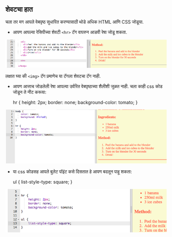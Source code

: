 ## शेवटचा हात

चला तर मग आपले वेबपृष्ठ सुधारित करण्यासाठी थोडे अधिक HTML आणि CSS जोडूया.

+ आपण आपल्या रेसिपीच्या शेवटी `<hr>` टॅग वापरुन आडवी रेषा जोडू शकता.

![स्क्रीनशॉट](images/recipe-hr.png)

लक्षात घ्या की `<img>` टॅग प्रमाणेच या टॅगला शेवटचा टॅग नाही.

+ आपण आत्ताच जोडलेली रेषा आपल्या उर्वरित वेबपृष्ठाच्या शैलीशी जुळत नाही. चला काही css कोड जोडून ते नीट करूया:

    hr {
        height: 2px;
        border: none;
        background-color: tomato;
    }
    

![स्क्रीनशॉट](images/recipe-hr-css.png)

+ या css कोडसह आपले बुलेट पॉइंट कसे दिसतात हे आपण बदलून पाहू शकता:

    ul {
        list-style-type: square;
    }
    

![स्क्रीनशॉट](images/recipe-ul-css.png)